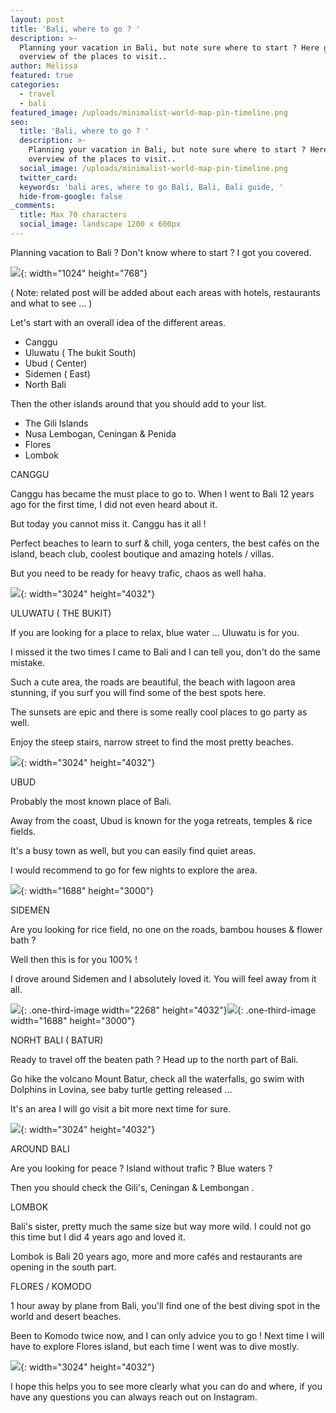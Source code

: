 ```yaml
---
layout: post
title: 'Bali, where to go ? '
description: >-
  Planning your vacation in Bali, but note sure where to start ? Here get an
  overview of the places to visit.. 
author: Mélissa
featured: true
categories:
  - travel
  - bali
featured_image: /uploads/minimalist-world-map-pin-timeline.png
seo:
  title: 'Bali, where to go ? '
  description: >-
    Planning your vacation in Bali, but note sure where to start ? Here get an
    overview of the places to visit.. 
  social_image: /uploads/minimalist-world-map-pin-timeline.png
  twitter_card:
  keywords: 'bali ares, where to go Bali, Bali, Bali guide, '
  hide-from-google: false
_comments:
  title: Max 70 characters
  social_image: landscape 1200 x 600px
---
```

Planning vacation to Bali ? Don't know where to start ? I got you covered.&nbsp;

![](/uploads/minimalist-world-map-pin-timeline.png){: width="1024" height="768"}

( Note: related post will be added about each areas with hotels, restaurants and what to see … )&nbsp;

Let's start with an overall idea of the different areas.

* Canggu&nbsp;
* Uluwatu ( The bukit South)
* Ubud ( Center)&nbsp;
* Sidemen ( East)
* North Bali&nbsp;

Then the other islands around that you should add to your list.&nbsp;

* The Gili Islands
* Nusa Lembogan, Ceningan & Penida
* Flores
* Lombok

CANGGU&nbsp;

Canggu has became the must place to go to. When I went to Bali 12 years ago for the first time, I did not even heard about it.&nbsp;

But today you cannot miss it. Canggu has it all !

Perfect beaches to learn to surf & chill, yoga centers, the best cafés on the island, beach club, coolest boutique and amazing hotels / villas.&nbsp;

But you need to be ready for heavy trafic, chaos as well haha.&nbsp;

![](/uploads/img-9851.JPG){: width="3024" height="4032"}

ULUWATU ( THE BUKIT)

If you are looking for a place to relax, blue water … Uluwatu is for you.&nbsp;

I missed it the two times I came to Bali and I can tell you, don't do the same mistake.&nbsp;

Such a cute area, the roads are beautiful, the beach with lagoon area stunning, if you surf you will find some of the best spots here.&nbsp;

The sunsets are epic and there is some really cool places to go party as well.&nbsp;

Enjoy the steep stairs, narrow street to find the most pretty beaches.&nbsp;

![](/uploads/img-4764.JPG){: width="3024" height="4032"}

UBUD&nbsp;

Probably the most known place of Bali.&nbsp;

Away from the coast, Ubud is known for the yoga retreats, temples & rice fields.&nbsp;

It's a busy town as well, but you can easily find quiet areas.&nbsp;

I would recommend to go for few nights to explore the area.&nbsp;

![](/uploads/dji-0130.jpg){: width="1688" height="3000"}

SIDEMEN

Are you looking for rice field, no one on the roads, bambou houses & flower bath ?&nbsp;

Well then this is for you 100% !

I drove around Sidemen and I absolutely loved it. You will feel away from it all.&nbsp;

![](/uploads/dji-20230402-152903-363.JPG){: .one-third-image width="2268" height="4032"}![](/uploads/dji-0142.JPG){: .one-third-image width="1688" height="3000"}

NORHT BALI ( BATUR)

Ready to travel off the beaten path ? Head up to the north part of Bali.&nbsp;

Go hike the volcano Mount Batur, check all the waterfalls, go swim with Dolphins in Lovina, see baby turtle getting released …&nbsp;

It's an area I will go visit a bit more next time for sure.&nbsp;

![](/uploads/img-0337.JPG){: width="3024" height="4032"}

AROUND BALI

Are you looking for peace ? Island without trafic ? Blue waters ?&nbsp;

Then you should check the Gili's, Ceningan & Lembongan .

LOMBOK

Bali's sister, pretty much the same size but way more wild. I could not go this time but I did 4 years ago and loved it.&nbsp;

Lombok is Bali 20 years ago, more and more cafés and restaurants are opening in the south part.&nbsp;

FLORES / KOMODO

1 hour away by plane from Bali, you'll find one of the best diving spot in the world and desert beaches.&nbsp;

Been to Komodo twice now, and I can only advice you to go ! Next time I will have to explore Flores island, but each time I went was to dive mostly.&nbsp;

![](/uploads/img-1142.JPG){: width="3024" height="4032"}

I hope this helps you to see more clearly what you can do and where, if you have any questions you can always reach out on Instagram.&nbsp;